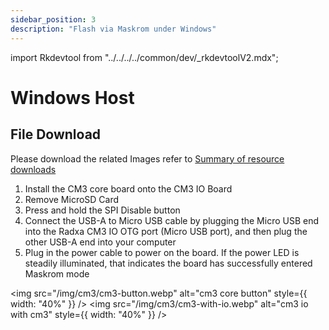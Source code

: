```yaml
---
sidebar_position: 3
description: "Flash via Maskrom under Windows"
---
```


import Rkdevtool from "../../../../common/dev/\_rkdevtoolV2.mdx";

# Windows Host

## File Download

Please download the related Images refer to [Summary of resource downloads](../../download)

<Rkdevtool rkdevtool_emmc_img="/img/common/rkdevtool/rkdevtool_genenal_maskrom_flash.webp" loader_name="rk356x_spl_loader_ddr1056_v1.10.111.bin" emmc={false} pcie={false} sata={false} >

<ol>
    <li>Install the CM3 core board onto the CM3 IO Board</li>
    <li>Remove MicroSD Card</li>
    <li>Press and hold the SPI Disable button</li>
    <li>Connect the USB-A to Micro USB cable by plugging the Micro USB end into the Radxa CM3 IO OTG port (Micro USB port), and then plug the other USB-A end into your computer</li>
    <li>Plug in the power cable to power on the board. If the power LED is steadily illuminated, that indicates the board has successfully entered Maskrom mode</li>
</ol>

<img src="/img/cm3/cm3-button.webp" alt="cm3 core button" style={{ width: "40%" }} />
<img src="/img/cm3/cm3-with-io.webp" alt="cm3 io with cm3" style={{ width: "40%" }} />

</Rkdevtool>
